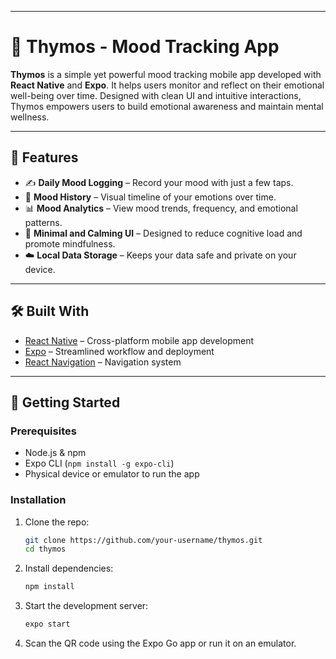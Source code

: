 

---

# 🌿 Thymos - Mood Tracking App

**Thymos** is a simple yet powerful mood tracking mobile app developed with **React Native** and **Expo**. It helps users monitor and reflect on their emotional well-being over time. Designed with clean UI and intuitive interactions, Thymos empowers users to build emotional awareness and maintain mental wellness.

---

## 📱 Features

* ✍️ **Daily Mood Logging** – Record your mood with just a few taps.
* 🧠 **Mood History** – Visual timeline of your emotions over time.
* 📊 **Mood Analytics** – View mood trends, frequency, and emotional patterns.
* 🎨 **Minimal and Calming UI** – Designed to reduce cognitive load and promote mindfulness.
* ☁️ **Local Data Storage** – Keeps your data safe and private on your device.

---

## 🛠️ Built With

* [React Native](https://reactnative.dev/) – Cross-platform mobile app development
* [Expo](https://expo.dev/) – Streamlined workflow and deployment
* [React Navigation](https://reactnavigation.org/) – Navigation system

---

## 🚀 Getting Started

### Prerequisites

* Node.js & npm
* Expo CLI (`npm install -g expo-cli`)
* Physical device or emulator to run the app

### Installation

1. Clone the repo:

   ```bash
   git clone https://github.com/your-username/thymos.git
   cd thymos
   ```

2. Install dependencies:

   ```bash
   npm install
   ```

3. Start the development server:

   ```bash
   expo start
   ```

4. Scan the QR code using the Expo Go app or run it on an emulator.





